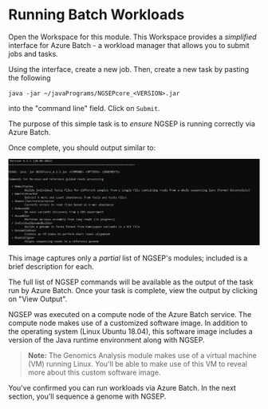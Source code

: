 # Running Batch Workloads 

Open the Workspace for this module. This Workspace provides a _simplified_ interface for Azure Batch - a workload manager that allows you to submit jobs and tasks.

Using the interface, create a new job. Then, create a new task by pasting the following 

```shell
java -jar ~/javaPrograms/NGSEPcore_<VERSION>.jar
```

into the "command line" field. Click on `Submit`. 

The purpose of this simple task is to _ensure_ NGSEP is running correctly via Azure Batch. 

Once complete, you should output similar to:

![NGSEP commands partial list](/genomics/sequencing/media/ngsep_commands_partial.png "NGSEP commands partial list")

This image captures only a _partial_ list of NGSEP's modules; included is a brief description for each. 

The full list of NGSEP commands will be available as the output of the task run by Azure Batch. Once your task is complete, view the output by clicking on "View Output". 

<!---
fix the above once UI is known 
--->

NGSEP was executed on a compute node of the Azure Batch service. The compute node makes use of a customized software image. In addition to the operating system (Linux Ubuntu 18.04), this software image includes a version of the Java runtime environment along with NGSEP. 

> **Note:** 
> The Genomics Analysis module makes use of a virtual machine (VM) running Linux. You'll be able to make use of this VM to reveal more about this custom software image.

You've confirmed you can run workloads via Azure Batch. In the next section, you'll sequence a genome with NGSEP. 